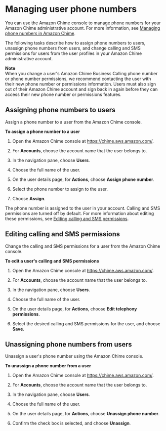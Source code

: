 # Managing user phone numbers<a name="user-phone"></a>

You can use the Amazon Chime console to manage phone numbers for your Amazon Chime administrative account\. For more information, see [Managing phone numbers in Amazon Chime](phone-numbers.md)\.

The following tasks describe how to assign phone numbers to users, unassign phone numbers from users, and change calling and SMS permissions for users from the user profiles in your Amazon Chime administrative account\.

**Note**  
When you change a user's Amazon Chime Business Calling phone number or phone number permissions, we recommend contacting the user with their new phone number or permissions information\. Users must also sign out of their Amazon Chime account and sign back in again before they can access their new phone number or permissions features\.

## Assigning phone numbers to users<a name="assign-phone"></a>

Assign a phone number to a user from the Amazon Chime console\.

**To assign a phone number to a user**

1. Open the Amazon Chime console at [https://chime\.aws\.amazon\.com/](https://chime.aws.amazon.com)\.

1. For **Accounts**, choose the account name that the user belongs to\.

1. In the navigation pane, choose **Users**\.

1. Choose the full name of the user\.

1. On the user details page, for **Actions**, choose **Assign phone number**\.

1. Select the phone number to assign to the user\.

1. Choose **Assign**\.

The phone number is assigned to the user in your account\. Calling and SMS permissions are turned off by default\. For more information about editing these permissions, see [Editing calling and SMS permissions](#edit-phone-perms)\.

## Editing calling and SMS permissions<a name="edit-phone-perms"></a>

Change the calling and SMS permissions for a user from the Amazon Chime console\.

**To edit a user's calling and SMS permissions**

1. Open the Amazon Chime console at [https://chime\.aws\.amazon\.com/](https://chime.aws.amazon.com)\.

1. For **Accounts**, choose the account name that the user belongs to\.

1. In the navigation pane, choose **Users**\.

1. Choose the full name of the user\.

1. On the user details page, for **Actions**, choose **Edit telephony permissions**\.

1. Select the desired calling and SMS permissions for the user, and choose **Save**\.

## Unassigning phone numbers from users<a name="unassign-phone"></a>

Unassign a user's phone number using the Amazon Chime console\.

**To unassign a phone number from a user**

1. Open the Amazon Chime console at [https://chime\.aws\.amazon\.com/](https://chime.aws.amazon.com)\.

1. For **Accounts**, choose the account name that the user belongs to\.

1. In the navigation pane, choose **Users**\.

1. Choose the full name of the user\.

1. On the user details page, for **Actions**, choose **Unassign phone number**\.

1. Confirm the check box is selected, and choose **Unassign**\.